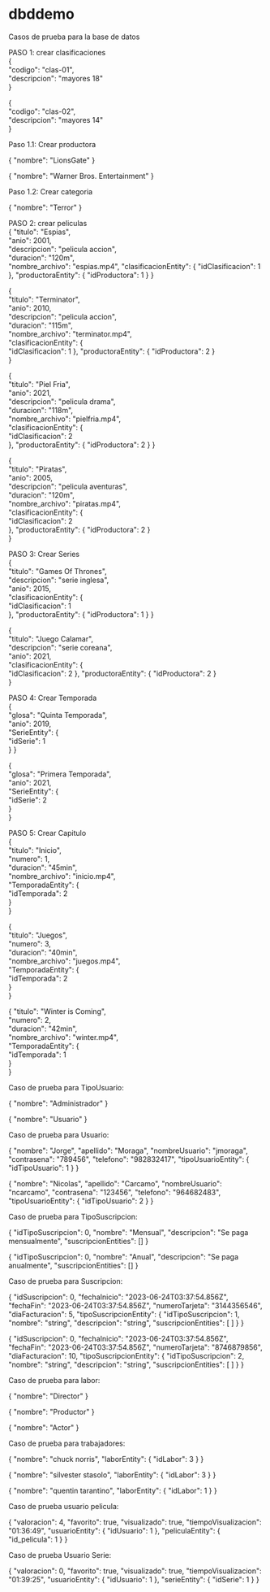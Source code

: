 # dbddemo

Casos de prueba para la base de datos

PASO 1: crear clasificaciones  
{  
"codigo": "clas-01",  
"descripcion": "mayores 18"  
}  


{  
"codigo": "clas-02",  
"descripcion": "mayores 14"  
}  

Paso 1.1: Crear productora

{
  "nombre": "LionsGate"
}

{
  "nombre": "Warner Bros. Entertainment"
}

Paso 1.2: Crear categoria

{
  "nombre": "Terror"
}

PASO 2: crear peliculas  
{
"titulo": "Espias",  
"anio": 2001,  
"descripcion": "pelicula accion",  
"duracion": "120m",  
"nombre_archivo": "espias.mp4", 
  "clasificacionEntity": {
    "idClasificacion": 1
  },
  "productoraEntity": {
    "idProductora": 1
  }
}


{  
"titulo": "Terminator",  
"anio": 2010,  
"descripcion": "pelicula accion",  
"duracion": "115m",  
"nombre_archivo": "terminator.mp4",  
    "clasificacionEntity": {  
        "idClasificacion": 1
    },
    "productoraEntity": {
	"idProductora": 2
    }  
}  


{  
"titulo": "Piel Fria",  
"anio": 2021,  
"descripcion": "pelicula drama",  
"duracion": "118m",  
"nombre_archivo": "pielfria.mp4",  
    "clasificacionEntity": {  
        "idClasificacion": 2  
    },
    "productoraEntity": {
	"idProductora": 2
    } 
}


{  
"titulo": "Piratas",  
"anio": 2005,  
"descripcion": "pelicula aventuras",  
"duracion": "120m",  
"nombre_archivo": "piratas.mp4",  
    "clasificacionEntity": {  
        "idClasificacion": 2  
    },
	"productoraEntity": {
		"idProductora": 2
	}  
}  


PASO 3: Crear Series  
{  
"titulo": "Games Of Thrones",  
"descripcion": "serie inglesa",  
"anio": 2015,  
    "clasificacionEntity": {  
        "idClasificacion": 1  
    },
	"productoraEntity": {
		"idProductora": 1
	} 
}


{  
"titulo": "Juego Calamar",  
"descripcion": "serie coreana",  
"anio": 2021,  
    "clasificacionEntity": {  
        "idClasificacion": 2
    },
	"productoraEntity": {
		"idProductora": 2
	}   
}  


PASO 4: Crear Temporada  
{  
"glosa": "Quinta Temporada",  
"anio": 2019,  
    "SerieEntity": {  
        "idSerie": 1  
    }
}  


{  
"glosa": "Primera Temporada",  
"anio": 2021,  
    "SerieEntity": {  
        "idSerie": 2  
    }  
}  


PASO 5: Crear Capitulo  
{  
"titulo": "Inicio",  
"numero": 1,  
"duracion": "45min",  
"nombre_archivo": "inicio.mp4",  
    "TemporadaEntity": {  
        "idTemporada": 2  
    }  
}  


{  
"titulo": "Juegos",  
"numero": 3,  
"duracion": "40min",  
"nombre_archivo": "juegos.mp4",  
    "TemporadaEntity": {  
        "idTemporada": 2  
    }  
}  


{
"titulo": "Winter is Coming",  
"numero": 2,  
"duracion": "42min",  
"nombre_archivo": "winter.mp4",  
    "TemporadaEntity": {  
        "idTemporada": 1  
    }  
}

Caso de prueba para TipoUsuario:

{
  "nombre": "Administrador"
}

{
  "nombre": "Usuario"
}

Caso de prueba para Usuario:

{
  "nombre": "Jorge",
  "apellido": "Moraga",
  "nombreUsuario": "jmoraga",
  "contrasena": "789456",
  "telefono": "982832417",
  "tipoUsuarioEntity": {
    "idTipoUsuario": 1
  }
}

{
  "nombre": "Nicolas",
  "apellido": "Carcamo",
  "nombreUsuario": "ncarcamo",
  "contrasena": "123456",
  "telefono": "964682483",
  "tipoUsuarioEntity": {
    "idTipoUsuario": 2
  }
}

Caso de prueba para TipoSuscripcion:

{
  "idTipoSuscripcion": 0,
  "nombre": "Mensual",
  "descripcion": "Se paga mensualmente",
  "suscripcionEntities": []
}

{
  "idTipoSuscripcion": 0,
  "nombre": "Anual",
  "descripcion": "Se paga anualmente",
  "suscripcionEntities": []
}

Caso de prueba para Suscripcion:

{
  "idSuscripcion": 0,
  "fechaInicio": "2023-06-24T03:37:54.856Z",
  "fechaFin": "2023-06-24T03:37:54.856Z",
  "numeroTarjeta": "3144356546",
  "diaFacturacion": 5,
  "tipoSuscripcionEntity": {
    "idTipoSuscripcion": 1,
    "nombre": "string",
    "descripcion": "string",
    "suscripcionEntities": [
    ]
  }
}

{
  "idSuscripcion": 0,
  "fechaInicio": "2023-06-24T03:37:54.856Z",
  "fechaFin": "2023-06-24T03:37:54.856Z",
  "numeroTarjeta": "8746879856",
  "diaFacturacion": 10,
  "tipoSuscripcionEntity": {
    "idTipoSuscripcion": 2,
    "nombre": "string",
    "descripcion": "string",
    "suscripcionEntities": [
    ]
  }
}

Caso de prueba para labor:

{
  "nombre": "Director"
}

{
  "nombre": "Productor"
}

{
  "nombre": "Actor"
}

Caso de prueba para trabajadores:

{
  "nombre": "chuck norris",
  "laborEntity": {
    "idLabor": 3
  }
}


{
  "nombre": "silvester stasolo",
  "laborEntity": {
    "idLabor": 3
  }
}

{
  "nombre": "quentin tarantino",
  "laborEntity": {
    "idLabor": 1
  }
}

Caso de prueba usuario pelicula:

{
  "valoracion": 4,
  "favorito": true,
  "visualizado": true,
  "tiempoVisualizacion": "01:36:49",
  "usuarioEntity": {
    "idUsuario": 1
  },
  "peliculaEntity": {
    "id_pelicula": 1
  }
}

Caso de prueba Usuario Serie:

{
  "valoracion": 0,
  "favorito": true,
  "visualizado": true,
  "tiempoVisualizacion": "01:39:25",
  "usuarioEntity": {
    "idUsuario": 1
  },
  "serieEntity": {
    "idSerie": 1
  }
}